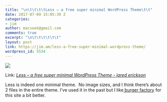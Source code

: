 ```yaml
---
title: "\n\t\t\t\tLess – a free super minimal WordPress Theme\t\t"
date: 2017-07-09 15:05:39 Z
categories:
- jim
author: macseek@gmail.com
comments: true
excerpt: "\n\t\t\t\t\t\t"
layout: post
link: https://jim.am/less-a-free-super-minimal-wordpress-theme/
wordpress_id: 5534
---
```


[![](https://jim.am/wp-content/uploads/2017/07/less-free-minimal-wordpress-theme-2013-design.jpg)](http://jarederickson.com/less-a-free-super-minimal-wordpress-theme/)




Link: _[Less – a free super minimal WordPress Theme - jared erickson](http://jarederickson.com/less-a-free-super-minimal-wordpress-theme/)_




Less is indeed one minimal theme.  No image sizes, and I think there’s about 2 files in the entire theme. I’ve used it in the past but I like[ burger factory](https://jim.am/2017/06/29/minimalist-wordpress-theme-burger-factory/) for this site a bit better.


		
